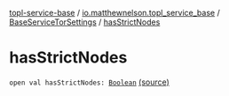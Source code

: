 [topl-service-base](../../index.md) / [io.matthewnelson.topl_service_base](../index.md) / [BaseServiceTorSettings](index.md) / [hasStrictNodes](./has-strict-nodes.md)

# hasStrictNodes

`open val hasStrictNodes: `[`Boolean`](https://kotlinlang.org/api/latest/jvm/stdlib/kotlin/-boolean/index.html) [(source)](https://github.com/05nelsonm/TorOnionProxyLibrary-Android/blob/master/topl-service-base/src/main/java/io/matthewnelson/topl_service_base/BaseServiceTorSettings.kt#L668)